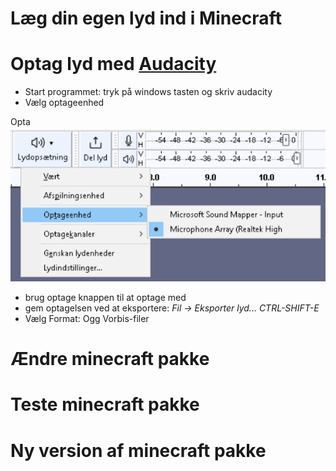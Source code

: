 # Læg din egen lyd ind i Minecraft

# Optag lyd med [Audacity](https://www.audacityteam.org/)
 - Start programmet: tryk på windows tasten og skriv audacity
 - Vælg optageenhed

Opta
![optageenhed](audacity-optageenhed.png)

 - brug optage knappen til at optage med
 - gem optagelsen ved at eksportere: _Fil -> Eksporter lyd... CTRL-SHIFT-E_
 - Vælg Format: Ogg Vorbis-filer

# Ændre minecraft pakke

# Teste minecraft pakke

# Ny version af minecraft pakke
